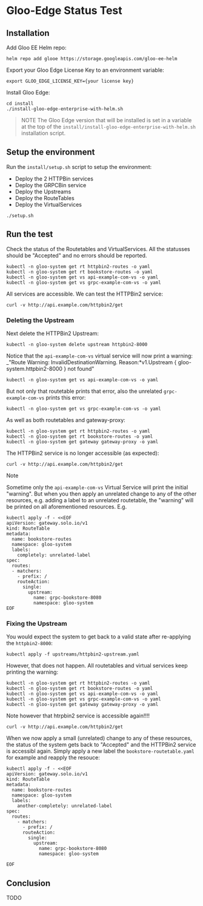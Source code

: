 # Gloo-Edge Status Test

## Installation

Add Gloo EE Helm repo:
```
helm repo add glooe https://storage.googleapis.com/gloo-ee-helm
```

Export your Gloo Edge License Key to an environment variable:
```
export GLOO_EDGE_LICENSE_KEY={your license key}
```

Install Gloo Edge:
```
cd install
./install-gloo-edge-enterprise-with-helm.sh
```

> NOTE
> The Gloo Edge version that will be installed is set in a variable at the top of the `install/install-gloo-edge-enterprise-with-helm.sh` installation script.

## Setup the environment

Run the `install/setup.sh` script to setup the environment:

- Deploy the 2 HTTPBin services
- Deploy the GRPCBin service
- Deploy the Upstreams
- Deploy the RouteTables
- Deploy the VirtualServices

```
./setup.sh
```

## Run the test

Check the status of the Routetables and VirtualServices. All the statusses should be "Accepted" and no errors should be reported.

```
kubectl -n gloo-system get rt httpbin2-routes -o yaml
kubectl -n gloo-system get rt bookstore-routes -o yaml
kubectl -n gloo-system get vs api-example-com-vs -o yaml
kubectl -n gloo-system get vs grpc-example-com-vs -o yaml
```

All services are accessible. We can test the HTTPBin2 service:

```
curl -v http://api.example.com/httpbin2/get
```


### Deleting the Upstream

Next delete the HTTPBin2 Upstream:

```
kubectl -n gloo-system delete upstream httpbin2-8000
```

Notice that the `api-example-com-vs` virtual service will now print a warning: _"Route Warning: InvalidDestinationWarning. Reason:*v1.Upstream { gloo-system.httpbin2-8000 } not found"

```
kubectl -n gloo-system get vs api-example-com-vs -o yaml
```

But not only that routetable prints that error, also the unrelated `grpc-example-com-vs` prints this error:

```
kubectl -n gloo-system get vs grpc-example-com-vs -o yaml
```

As well as both routetables and gateway-proxy:

```
kubectl -n gloo-system get rt httpbin2-routes -o yaml
kubectl -n gloo-system get rt bookstore-routes -o yaml
kubectl -n gloo-system get gateway gateway-proxy -o yaml
```

The HTTPBin2 service is no longer accessible (as expected):

```
curl -v http://api.example.com/httpbin2/get
```

> [!NOTE]
> Sometime only the `api-example-com-vs` Virtual Service will print the initial "warning". But when you then apply an unrelated change to any of the other resources, e.g. adding a label to an unrelated routetable, the "warning" will be printed on all aforementioned resources. E.g.
>
> ```
> kubectl apply -f - <<EOF
> apiVersion: gateway.solo.io/v1
> kind: RouteTable
> metadata:
>   name: bookstore-routes
>   namespace: gloo-system
>   labels:
>     completely: unrelated-label
> spec:
>   routes:
>   - matchers:
>     - prefix: /
>     routeAction:
>       single:
>         upstream:
>           name: grpc-bookstore-8080
>           namespace: gloo-system
> EOF
> ```

### Fixing the Upstream

You would expect the system to get back to a valid state after re-applying the `httpbin2-8000`:

```
kubectl apply -f upstreams/httpbin2-upstream.yaml
```

However, that does not happen. All routetables and virtual services keep printing the warning:

```
kubectl -n gloo-system get rt httpbin2-routes -o yaml
kubectl -n gloo-system get rt bookstore-routes -o yaml
kubectl -n gloo-system get vs api-example-com-vs -o yaml
kubectl -n gloo-system get vs grpc-example-com-vs -o yaml
kubectl -n gloo-system get gateway gateway-proxy -o yaml
```

Note however that htrpbin2 service is accessible again!!!!

```
curl -v http://api.example.com/httpbin2/get
```

When we now apply a small (unrelated) change to any of these resources, the status of the system gets back to "Accepted" and the HTTPBin2 service is accessibl again. Simply apply a new label the `bookstore-routetable.yaml` for example and reapply the resouce:

```
kubectl apply -f - <<EOF
apiVersion: gateway.solo.io/v1
kind: RouteTable
metadata:
  name: bookstore-routes
  namespace: gloo-system
  labels:
    another-completely: unrelated-label
spec:
  routes:
    - matchers:
      - prefix: /
      routeAction:
        single:
          upstream:
            name: grpc-bookstore-8080
            namespace: gloo-system
      
EOF
````


## Conclusion
TODO